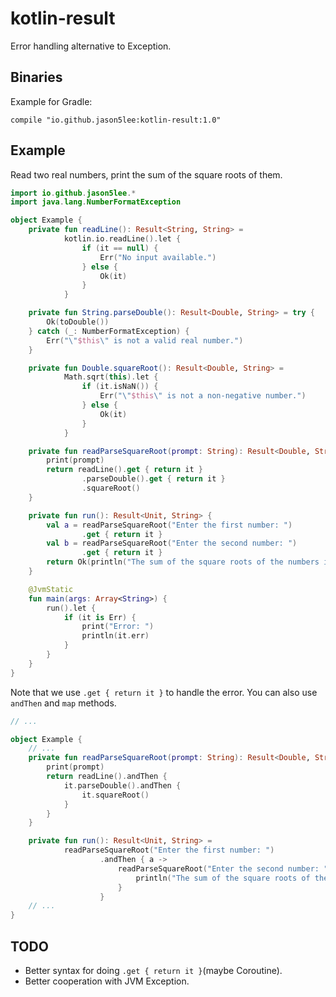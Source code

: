 # kotlin-result

Error handling alternative to Exception.

## Binaries

Example for Gradle:

`compile "io.github.jason5lee:kotlin-result:1.0"`

## Example

Read two real numbers, print the sum of the square roots of them.

```kotlin
import io.github.jason5lee.*
import java.lang.NumberFormatException

object Example {
    private fun readLine(): Result<String, String> =
            kotlin.io.readLine().let {
                if (it == null) {
                    Err("No input available.")
                } else {
                    Ok(it)
                }
            }

    private fun String.parseDouble(): Result<Double, String> = try {
        Ok(toDouble())
    } catch (_: NumberFormatException) {
        Err("\"$this\" is not a valid real number.")
    }

    private fun Double.squareRoot(): Result<Double, String> =
            Math.sqrt(this).let {
                if (it.isNaN()) {
                    Err("\"$this\" is not a non-negative number.")
                } else {
                    Ok(it)
                }
            }

    private fun readParseSquareRoot(prompt: String): Result<Double, String> {
        print(prompt)
        return readLine().get { return it }
                .parseDouble().get { return it }
                .squareRoot()
    }

    private fun run(): Result<Unit, String> {
        val a = readParseSquareRoot("Enter the first number: ")
                .get { return it }
        val b = readParseSquareRoot("Enter the second number: ")
                .get { return it }
        return Ok(println("The sum of the square roots of the numbers is ${a + b}."))
    }

    @JvmStatic
    fun main(args: Array<String>) {
        run().let {
            if (it is Err) {
                print("Error: ")
                println(it.err)
            }
        }
    }
}
```

Note that we use `.get { return it }` to handle the error. You can also use `andThen` and `map` methods.

```kotlin
// ...

object Example {
    // ...
    private fun readParseSquareRoot(prompt: String): Result<Double, String> {
        print(prompt)
        return readLine().andThen {
            it.parseDouble().andThen {
                it.squareRoot()
            }
        }
    }

    private fun run(): Result<Unit, String> =
            readParseSquareRoot("Enter the first number: ")
                    .andThen { a ->
                        readParseSquareRoot("Enter the second number: ").map { b ->
                            println("The sum of the square roots of the numbers is ${a + b}.")
                        }
                    }
    // ...
}
```

## TODO

* Better syntax for doing `.get { return it }`(maybe Coroutine).
* Better cooperation with JVM Exception.